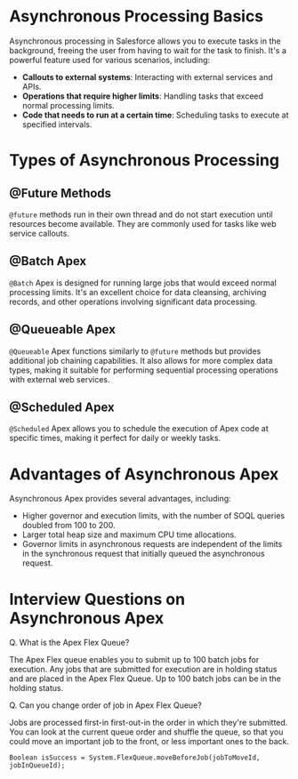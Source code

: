 # Asynchronous Processing Basics

Asynchronous processing in Salesforce allows you to execute tasks in the background, freeing the user from having to wait for the task to finish. It's a powerful feature used for various scenarios, including:

- **Callouts to external systems**: Interacting with external services and APIs.
- **Operations that require higher limits**: Handling tasks that exceed normal processing limits.
- **Code that needs to run at a certain time**: Scheduling tasks to execute at specified intervals.

# Types of Asynchronous Processing

## @Future Methods

`@future` methods run in their own thread and do not start execution until resources become available. They are commonly used for tasks like web service callouts.

## @Batch Apex

`@Batch` Apex is designed for running large jobs that would exceed normal processing limits. It's an excellent choice for data cleansing, archiving records, and other operations involving significant data processing.

## @Queueable Apex

`@Queueable` Apex functions similarly to `@future` methods but provides additional job chaining capabilities. It also allows for more complex data types, making it suitable for performing sequential processing operations with external web services.

## @Scheduled Apex

`@Scheduled` Apex allows you to schedule the execution of Apex code at specific times, making it perfect for daily or weekly tasks.

# Advantages of Asynchronous Apex

Asynchronous Apex provides several advantages, including:

- Higher governor and execution limits, with the number of SOQL queries doubled from 100 to 200.
- Larger total heap size and maximum CPU time allocations.
- Governor limits in asynchronous requests are independent of the limits in the synchronous request that initially queued the asynchronous request.


# Interview Questions on Asynchronous Apex

Q. What is the Apex Flex Queue?

The Apex Flex queue enables you to submit up to 100 batch jobs for execution. Any jobs that are submitted for execution are in holding status and are placed in the Apex Flex Queue. Up to 100 batch jobs can be in the holding status.

Q. Can you change order of job in Apex Flex Queue?

Jobs are processed first-in first-out-in the order in which they're submitted. You can look at the current queue order and shuffle the queue, so that you could move an important job to the front, or less important ones to the back.
```apex
Boolean isSuccess = System.FlexQueue.moveBeforeJob(jobToMoveId, jobInQueueId);
```
